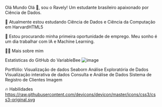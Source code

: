 Olá Mundo
Olá 👋, sou o Ravely! Um estudante brasileiro apaixonado por Ciência de Dados.

🌱 Atualmente estou estudando Ciência de Dados e Ciência da Computação em HarvardHTML5

🔭 Estou procurando minha primeira oportunidade de emprego. Meu sonho é um dia trabalhar com IA e Machine Learning.

👨‍💻 Mais sobre mim


Estatísticas do GitHub do VariableBee
![image](https://github.com/user-attachments/assets/8146cdd4-db37-4f94-bc2a-6e5cceef7952)


Portfólio:
Visualização de dados Seaborn
Análise Exploratória de Dados
Visualização interativa de dados
Consulta e Análise de Dados
Sistema de Registro de Clientes
Imagem

🔥 Habilidades
   https://raw.githubusercontent.com/devicons/devicon/master/icons/css3/css3-original.svg
